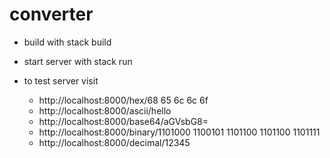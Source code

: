 # converter

- build with stack build
- start server with stack run

- to test server visit   
    - http://localhost:8000/hex/68 65 6c 6c 6f  
    - http://localhost:8000/ascii/hello  
    - http://localhost:8000/base64/aGVsbG8=  
    - http://localhost:8000/binary/1101000 1100101 1101100 1101100 1101111  
    - http://localhost:8000/decimal/12345  
